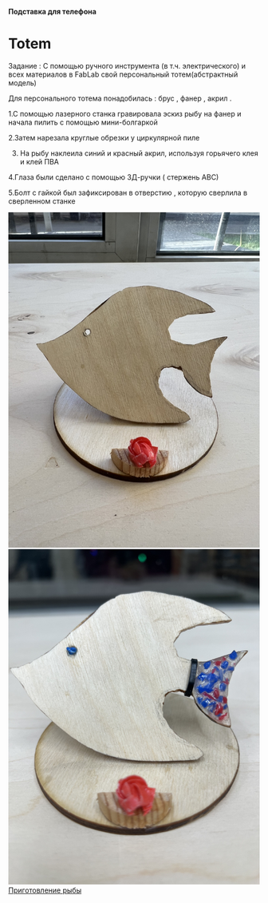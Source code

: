 **Подставка для телефона** 
# Totem
Задание : С помощью ручного инструмента (в т.ч. электрического) и всех материалов в FabLab свой персональный тотем(абстрактный модель) 

Для персонального тотема понадобилась : брус , фанер , акрил .

1.С помощью лазерного станка гравировала эскиз рыбу на фанер и начала пилить с помощью мини-болгаркой

2.Затем нарезала круглые обрезки у циркулярной пиле

3. На рыбу наклеила синий и красный акрил, используя горьячего клея и клей ПВА

4.Глаза были сделано с помощью 3Д-ручки ( стержень АВС)

5.Болт с гайкой был зафиксирован в отверстию , которую сверлила в сверленном станке 

![Img](IMG_3580.jpeg) 
![Img](IMG_3586.jpeg)
[Приготовление рыбы](https://drive.google.com/file/d/1gqtwiww8nG7-O1mZi5yQZ7Bvd2YjVeQP/view?usp=drivesdk)




